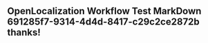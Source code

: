 <properties
ms.topic="hero-topic"
ms.test1="hero-topic"
ms.test2="test"/>

## OpenLocalization Workflow Test MarkDown 691285f7-9314-4d4d-8417-c29c2ce2872b thanks!
